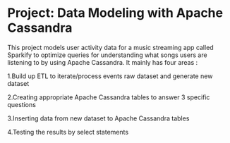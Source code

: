 # Project: Data Modeling with Apache Cassandra
This project models user activity data for a music streaming app called Sparkify to optimize queries for understanding what songs users are listening to by using Apache Cassandra.
It mainly has four areas : 


1.Build up ETL to iterate/process events raw dataset and generate new dataset

2.Creating appropriate Apache Cassandra tables to answer 3 specific questions

3.Inserting data from new dataset to Apache Cassandra tables

4.Testing the results by select statements
